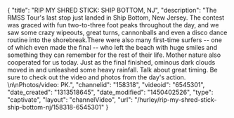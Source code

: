 {
    "title": "RIP MY SHRED STICK: SHIP BOTTOM, NJ",
    "description": "The RMSS Tour's last stop just landed in Ship Bottom, New Jersey. The contest was graced with fun two-to-three foot peaks throughout the day, and we saw some crazy wipeouts, great turns, cannonballs and even a disco dance routine into the shorebreak.There were also many first-time surfers -- one of which even made the final -- who left the beach with huge smiles and something they can remember for the rest of their life. Mother nature also cooperated for us today. Just as the final finished, ominous dark clouds moved in and unleashed some heavy rainfall. Talk about great timing. Be sure to check out the video and photos from the day's action. \n\nPhotos\/video: PK.",
    "channelid": "158318",
    "videoid": "6545301",
    "date_created": "1313518645",
    "date_modified": "1450402526",
    "type": "captivate",
    "layout": "channelVideo",
    "url": "\/hurley\/rip-my-shred-stick-ship-bottom-nj\/158318-6545301"
}